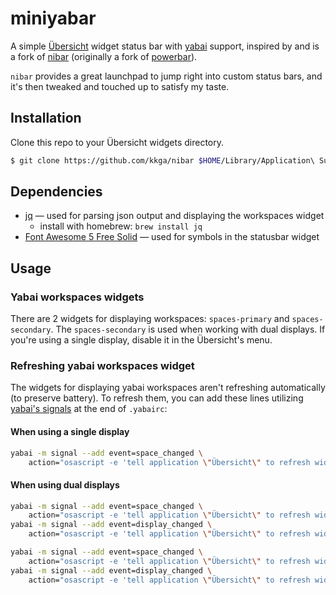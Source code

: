 # miniyabar

A simple [Übersicht](https://github.com/felixhageloh/uebersicht) widget status bar with [yabai](https://github.com/koekeishiya/yabai) support, inspired by and is a fork of [nibar](https://github.com/kkga/nibar) (originally a fork of [powerbar](https://github.com/ajdnik/powerbar)). 

`nibar` provides a great launchpad to jump right into custom status bars, and it's then tweaked and touched up to satisfy my taste.

## Installation

Clone this repo to your Übersicht widgets directory.

```bash
$ git clone https://github.com/kkga/nibar $HOME/Library/Application\ Support/Übersicht/widgets/nibar
```

## Dependencies

- [jq](https://github.com/stedolan/jq) — used for parsing json output and displaying the workspaces widget
    - install with homebrew: `brew install jq`
- [Font Awesome 5 Free Solid](https://fontawesome.com/) — used for symbols in the statusbar widget

## Usage

### Yabai workspaces widgets

There are 2 widgets for displaying workspaces: `spaces-primary` and `spaces-secondary`. The `spaces-secondary` is used when working with dual displays.
If you're using a single display, disable it in the Übersicht's menu.

### Refreshing yabai workspaces widget

The widgets for displaying yabai workspaces aren't refreshing automatically (to preserve battery). To refresh them, you can add these lines utilizing [yabai's signals](https://github.com/koekeishiya/yabai/wiki/Commands#automation-with-rules-and-signals) at the end of `.yabairc`:

#### When using a single display

```sh
yabai -m signal --add event=space_changed \
    action="osascript -e 'tell application \"Übersicht\" to refresh widget id \"nibar-spaces-primary-jsx\"'"
```

#### When using dual displays

```sh
yabai -m signal --add event=space_changed \
    action="osascript -e 'tell application \"Übersicht\" to refresh widget id \"nibar-spaces-primary-jsx\"'"
yabai -m signal --add event=display_changed \
    action="osascript -e 'tell application \"Übersicht\" to refresh widget id \"nibar-spaces-primary-jsx\"'"

yabai -m signal --add event=space_changed \
    action="osascript -e 'tell application \"Übersicht\" to refresh widget id \"nibar-spaces-secondary-jsx\"'"
yabai -m signal --add event=display_changed \
    action="osascript -e 'tell application \"Übersicht\" to refresh widget id \"nibar-spaces-secondary-jsx\"'"
```


